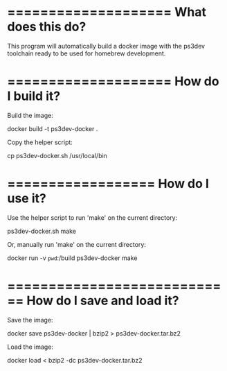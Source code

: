  ====================
  What does this do?
 ====================

  This program will automatically build a docker image with the ps3dev
  toolchain ready to be used for homebrew development.

 ====================
  How do I build it?
 ====================

 Build the image:

   docker build -t ps3dev-docker .

 Copy the helper script:

   cp ps3dev-docker.sh /usr/local/bin

 ==================
  How do I use it?
 ==================

 Use the helper script to run 'make' on the current directory:

   ps3dev-docker.sh make

 Or, manually run 'make' on the current directory:

   docker run -v `pwd`:/build ps3dev-docker make

 ============================
  How do I save and load it?
 ============================

 Save the image:

   docker save ps3dev-docker | bzip2 > ps3dev-docker.tar.bz2

 Load the image:

   docker load < bzip2 -dc ps3dev-docker.tar.bz2
